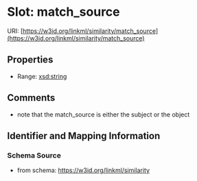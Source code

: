 # Slot: match_source

URI: [https://w3id.org/linkml/similarity/match_source](https://w3id.org/linkml/similarity/match_source)



<!-- no inheritance hierarchy -->


## Properties

 * Range: [xsd:string](http://www.w3.org/2001/XMLSchema#string)



## Comments

* note that the match_source is either the subject or the object

## Identifier and Mapping Information







### Schema Source


* from schema: https://w3id.org/linkml/similarity



